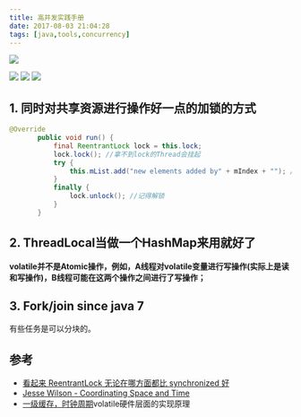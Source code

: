 ```yaml
---
title: 高并发实践手册
date: 2017-08-03 21:04:28
tags: [java,tools,concurrency]
---
```


![](http://odzl05jxx.bkt.clouddn.com/image/blog/be3c80a11edfd0fdb75d098550ed2c8e.jpg?imageView2/2/w/600)
<!--more-->

![](http://odzl05jxx.bkt.clouddn.com/Cg-4V1Kg7NCIMLH-AAwW6gNGe9cAAOB4AFTanwADBcC664.jpg?imageView2/2/w/600)
![](http://odzl05jxx.bkt.clouddn.com/40164340_40164340_1414330224938_mthumb.jpg?imageView2/2/w/600)
![](http://odzl05jxx.bkt.clouddn.com/image/jpg/a13262133_01000.jpg?imageView2/2/w/600)


## 1. 同时对共享资源进行操作好一点的加锁的方式

```java
@Override
       public void run() {
           final ReentrantLock lock = this.lock;
           lock.lock(); //拿不到lock的Thread会挂起
           try {
               this.mList.add("new elements added by" + mIndex + ""); //对共享资源的操作放这里
           }
           finally {
               lock.unlock(); //记得解锁
           }
       }
```


## 2. ThreadLocal当做一个HashMap来用就好了

**volatile并不是Atomic操作，例如，A线程对volatile变量进行写操作(实际上是读和写操作)，B线程可能在这两个操作之间进行了写操作；**

## 3. Fork/join since java 7
有些任务是可以分块的。




## 参考
- [看起来 ReentrantLock 无论在哪方面都比 synchronized 好](http://blog.csdn.net/fw0124/article/details/6672522)
- [Jesse Wilson - Coordinating Space and Time](https://www.youtube.com/watch?v=yS0Nc-L1Uuk)
- [一级缓存，时钟周期](http://www.cnblogs.com/xrq730/p/7048693.html)volatile硬件层面的实现原理

